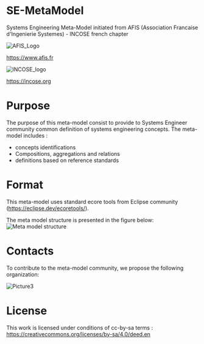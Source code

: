 # SE-MetaModel
Systems Engineering Meta-Model initiated from AFIS (Association Francaise d'Ingenierie Systemes) - INCOSE french chapter

![AFIS_Logo](https://github.com/user-attachments/assets/49a5988e-03bc-4714-b0ba-76e4052a3344)

https://www.afis.fr

![INCOSE_logo](https://github.com/user-attachments/assets/c8f7040f-0395-4a29-8955-959f7abe59cd)

https://incose.org

# Purpose

The purpose of this meta-model consist to provide to Systems Engineer community common definition of systems engineering concepts. The meta-model includes : 
* concepts identifications
* Compositions, aggregations and relations
* definitions based on reference standards

# Format

This meta-model uses standard ecore tools from Eclipse community (https://eclipse.dev/ecoretools/).

The meta model structure is presented in the figure below:
![Meta model structure](https://github.com/user-attachments/assets/ba577316-994d-42b0-9128-b35073651275)


# Contacts

To contribute to the meta-model community, we propose the following organization: 

![Picture3](https://github.com/user-attachments/assets/db7da9bd-0391-4c78-bcb0-e741464e7f97)

# License

This work is licensed under conditions of cc-by-sa terms : https://creativecommons.org/licenses/by-sa/4.0/deed.en

